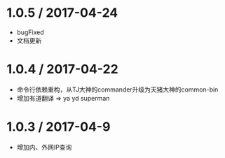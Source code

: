 1.0.5 / 2017-04-24
==================
* bugFixed
* 文档更新

1.0.4 / 2017-04-22
==================
* 命令行依赖重构，从TJ大神的commander升级为天猪大神的common-bin
* 增加有道翻译 => ya yd superman

1.0.3 / 2017-04-9
==================
* 增加内、外网IP查询


